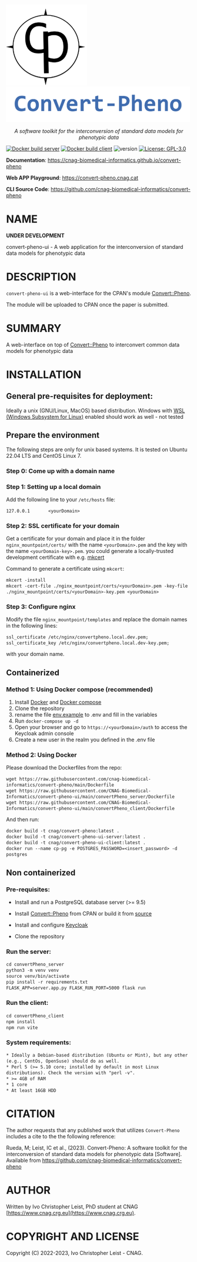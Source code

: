 <p align="left">
  <a href="https://github.com/cnag-biomedical-informatics/convert-pheno"><img src="https://github.com/cnag-biomedical-informatics/convert-pheno/blob/main/docs/img/CP-logo.png" width="220" alt="Convert-Pheno"></a>
  <a href="https://github.com/cnag-biomedical-informatics/convert-pheno"><img src="https://github.com/cnag-biomedical-informatics/convert-pheno/blob/main/docs/img/CP-text.png" width="500" alt="Convert-Pheno"></a>
</p>
<p align="center">
    <em>A software toolkit for the interconversion of standard data models for phenotypic data</em>
</p>

[![Docker build server](https://github.com/CNAG-Biomedical-Informatics/convert-pheno-ui/actions/workflows/docker-build-server.yml/badge.svg)](https://github.com/CNAG-Biomedical-Informatics/convert-pheno-ui/actions/workflows/docker-build-server.yml)
[![Docker build client](https://github.com/CNAG-Biomedical-Informatics/convert-pheno-ui/actions/workflows/docker-build-client.yml/badge.svg)](https://github.com/CNAG-Biomedical-Informatics/convert-pheno-ui/actions/workflows/docker-build-client.yml)
![version](https://img.shields.io/badge/version-0.0.0_beta-orange)
[![License: GPL-3.0](https://img.shields.io/pypi/l/fpvgcc.svg)](https://www.gnu.org/licenses/gpl-3.0.en.html)

**Documentation**: <a href="https://cnag-biomedical-informatics.github.io/convert-pheno" target="_blank">https://cnag-biomedical-informatics.github.io/convert-pheno</a>

**Web APP Playground**: <a href="https://convert-pheno.cnag.cat" target="_blank">https://convert-pheno.cnag.cat</a>

**CLI Source Code**: <a href="https://github.com/cnag-biomedical-informatics/convert-pheno" target="_blank">https://github.com/cnag-biomedical-informatics/convert-pheno</a>

# NAME

**UNDER DEVELOPMENT**

convert-pheno-ui - A web application for the interconversion of standard data models for phenotypic data

# DESCRIPTION

`convert-pheno-ui` is a web-interface for the CPAN's module [Convert::Pheno](https://metacpan.org/pod/Convert%3A%3APheno).

The module will be uploaded to CPAN once the paper is submitted.

# SUMMARY

A web-interface on top of [Convert::Pheno](https://metacpan.org/pod/Convert%3A%3APheno) to interconvert common data models for phenotypic data

# INSTALLATION

## General pre-requisites for deployment:

Ideally a unix (GNU/Linux, MacOS) based distribution.
Windows with [WSL (Windows Subsystem for Linux)](https://learn.microsoft.com/en-us/windows/wsl) enabled should work as well - not tested

## Prepare the environment

The following steps are only for unix based systems.
It is tested on Ubuntu 22.04 LTS and CentOS Linux 7.

### Step 0: Come up with a domain name

### Step 1: Setting up a local domain

Add the following line to your `/etc/hosts` file:

```
127.0.0.1       <yourDomain>
```

### Step 2: SSL certificate for your domain

Get a certificate for your domain and place it in the folder `nginx_mountpoint/certs/` with the name `<yourDomain>.pem` and the key with the name `<yourDomain-key>.pem`.
you could generate a locally-trusted development certificate with e.g. [mkcert](https://github.com/FiloSottile/mkcert)

Command to generate a certificate using `mkcert`:

```shell
mkcert -install
mkcert -cert-file ./nginx_mountpoint/certs/<yourDomain>.pem -key-file ./nginx_mountpoint/certs/<yourDomain>-key.pem <yourDomain>
```

### Step 3: Configure nginx

Modify the file `nginx_mountpoint/templates` and replace the domain names in the following lines:

```
ssl_certificate /etc/nginx/convertpheno.local.dev.pem;
ssl_certificate_key /etc/nginx/convertpheno.local.dev-key.pem;
```

with your domain name.

## Containerized

### Method 1: Using Docker compose (recommended)

1. Install [Docker](https://docs.docker.com/get-docker/) and [Docker compose](https://docs.docker.com/compose/install/)
2. Clone the repository
3. rename the file [env.example](https://github.com/CNAG-Biomedical-Informatics/convert-pheno-ui/blob/main/env.example) to .env and fill in the variables
4. Run `docker-compose up -d`
5. Open your browser and go to `https://<yourDomain>/auth` to access the Keycloak admin console
6. Create a new user in the realm you defined in the .env file

### Method 2: Using Docker

Please download the Dockerfiles from the repo:

```shell
wget https://raw.githubusercontent.com/cnag-biomedical-informatics/convert-pheno/main/Dockerfile
wget https://raw.githubusercontent.com/CNAG-Biomedical-Informatics/convert-pheno-ui/main/convertPheno_server/Dockerfile
wget https://raw.githubusercontent.com/CNAG-Biomedical-Informatics/convert-pheno-ui/main/convertPheno_client/Dockerfile
```

And then run:

<!-- TODO -->
<!-- The environment vars are still missing -->

```shell
docker build -t cnag/convert-pheno:latest .
docker build -t cnag/convert-pheno-ui-server:latest .
docker build -t cnag/convert-pheno-ui-client:latest .
docker run --name cp-pg -e POSTGRES_PASSWORD=<insert_password> -d postgres
```

## Non containerized

### Pre-requisites:

- Install and run a PostgreSQL database server (>= 9.5)

- Install [Convert::Pheno](https://metacpan.org/pod/Convert%3A%3APheno) from CPAN or build it from [source](https://github.com/cnag-biomedical-informatics/convert-pheno)

- Install and configure [Keycloak](https://www.keycloak.org/)

- Clone the repository

### Run the server:

```shell
cd convertPheno_server
python3 -m venv venv
source venv/bin/activate
pip install -r requirements.txt
FLASK_APP=server.app.py FLASK_RUN_PORT=5000 flask run
```

### Run the client:

```shell
cd convertPheno_client
npm install
npm run vite
```

### System requirements:

    * Ideally a Debian-based distribution (Ubuntu or Mint), but any other (e.g., CentOs, OpenSuse) should do as well.
    * Perl 5 (>= 5.10 core; installed by default in most Linux distributions). Check the version with "perl -v".
    * >= 4GB of RAM
    * 1 core
    * At least 16GB HDD

# CITATION

The author requests that any published work that utilizes `Convert-Pheno` includes a cite to the the following reference:

Rueda, M; Leist, IC et al., (2023). Convert-Pheno: A software toolkit for the interconversion of standard data models for phenotypic data \[Software\]. Available from https://github.com/cnag-biomedical-informatics/convert-pheno

# AUTHOR

Written by Ivo Christopher Leist, PhD student at CNAG [https://www.cnag.crg.eu](https://www.cnag.crg.eu).

# COPYRIGHT AND LICENSE

Copyright (C) 2022-2023, Ivo Christopher Leist - CNAG.
